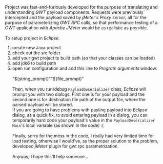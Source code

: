 Project was fast-and-furiously developed for the purpose of translating and understanding _GWT_ payload components. Requests were previously intercepted and the payload saved by _jMeter's Proxy server_, all for the purpose of parameterizing _GWT RPC_ calls, so that performance testing of a _GWT_ application with _Apache JMeter_ would be as realistic as possible.<br><br>
To setup project in <i>Eclipse</i>:<br>
<ol><li>create new Java project<br>
</li><li>check out the src folder<br>
</li><li>add your gwt project to build path (so that your classes can be loaded)<br>
</li><li>add jdk6 to build path<br>
</li><li>open run configuration and add this line to <i>Program arguments</i> window: <br><br>"${string_prompt}""${file_prompt}"<br><br>
Then, when you run/debug <code>PayloadDeserializer</code> class, <i>Eclipse</i> will prompt you with two dialogs. First one is for your payload and the second one is for destination file path of the output file, where the parsed payload will be stored.<br>
If you are going to have problems with pasting payload into <i>Eclipse</i> dialog, as a quick fix, to avoid entering payload in a dialog, you can temporarily hard code your payload's value in the <code>PayloadDeserializer Main</code>'s local variable (as shown in the code) :(<br><br>
Finally, sorry for the mess in the code, I really had very limited time for load testing, otherwise I would've, as the proper solution to the problem, developed <i>jMeter</i> plugin for gwt rpc parametrization.<br><br>
Anyway, I hope this'll help someone...